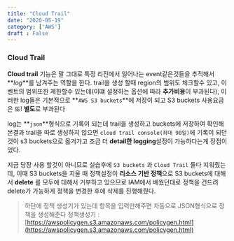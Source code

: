 ```yaml
---
title: "Cloud Trail"
date: "2020-05-19"
category: ['AWS']
draft : False
---
```


### Cloud Trail
**Cloud trail** 기능은 말 그대로 특정 리전에서 일어나는 event같은것들을 추적해서 **_log_**를 남겨주는 역할을 한다.
trail을 생성 할때 region의 범위도 체크할수 있고, 이벤트의 범위또한 제한할수 있는데(이떄 설정하는 옵션에 따라 **추가비용**이 부과된다), 이러한 log들은 기본적으로 **`AWS S3 buckets`**에 저장이 되고 S3 buckets 사용요금은 또! **별도**로 부과된다

log는 **`json`**형식으로 기록이 되는데 trail을 생성하고 buckets에 저장하여 확인해본결과
trail을 따로 생성하지 않으면 `cloud trail console(최대 90일)`에 기록이 되던 것이 s3 buckets으로 옮겨가고 조금 더 **detail한 logging**설정이 가능하다는게 장점이었다.

지금 당장 사용 할것이 아니므로 실습후에 `S3 buckets` 과 `Cloud Trail` 둘다 지워줬는데, 이때 S3 buckets을 지울 때 정책설정이 **리소스 기반 정책**으로 S3 buckets에 대해서 **delete** 를 모두에 대해서 거부하고 있으므로 IAM에서 배웠던대로 정책을 건드려 delete가 가능하게 정책을 변경한 후에 삭제를 진행해줬다.

> 하단에 정책 생성기가 있는데 항목을 입력만해주면 자동으로 JSON형식으로 정책을 생성해준다
> 정책생성기 : [https://awspolicygen.s3.amazonaws.com/policygen.html](https://awspolicygen.s3.amazonaws.com/policygen.html)